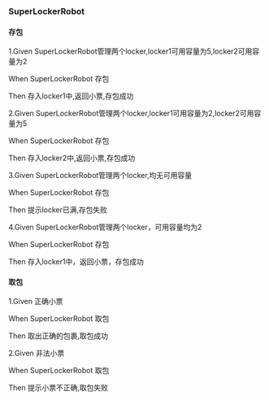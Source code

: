 ### SuperLockerRobot

#### 存包

1.Given SuperLockerRobot管理两个locker,locker1可用容量为5,locker2可用容量为2

When SuperLockerRobot 存包

Then 存入locker1中,返回小票,存包成功

2.Given SuperLockerRobot管理两个locker,locker1可用容量为2,locker2可用容量为5

When SuperLockerRobot 存包

Then 存入locker2中,返回小票,存包成功

3.Given SuperLockerRobot管理两个locker,均无可用容量

When SuperLockerRobot 存包

Then 提示locker已满,存包失败

4.Given SuperLockerRobot管理两个locker，可用容量均为2

When SuperLockerRobot 存包

Then 存入locker1中，返回小票，存包成功

#### 取包

1.Given 正确小票

When SuperLockerRobot 取包

Then 取出正确的包裹,取包成功

2.Given 非法小票

When SuperLockerRobot 取包

Then 提示小票不正确,取包失败

